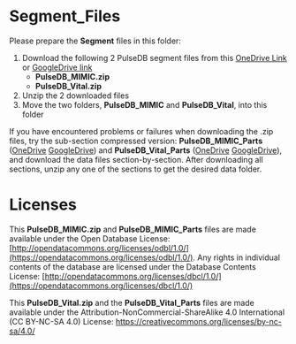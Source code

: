 # Segment_Files

Please prepare the **Segment** files in this folder:

1. Download the following 2 PulseDB segment files from this [OneDrive Link](https://rutgersconnect-my.sharepoint.com/:f:/g/personal/ww329_soe_rutgers_edu/EiawgPEPL4BPqEB6DRu7OscBuTz14JESKiywAIOb8MGiAg?e=0VdfWA) or [GoogleDrive link](https://drive.google.com/drive/folders/1_ILrK_8jMBZwtJ8dMN21dCtSHr2W3WYF?usp=sharing)
   * **PulseDB_MIMIC.zip**
   * **PulseDB_Vital.zip**
2. Unzip the 2 downloaded files
3. Move the two folders, **PulseDB_MIMIC** and **PulseDB_Vital**, into this folder

If you have encountered problems or failures when downloading the .zip files, try the sub-section compressed version: **PulseDB_MIMIC_Parts** ([OneDrive](https://rutgersconnect-my.sharepoint.com/:f:/g/personal/ww329_soe_rutgers_edu/Evexk1L7supLvnNOejVYJa0BJxOJmJNeKKgaL-h5_vrndw?e=bnkwWT)  [GoogleDrive](https://drive.google.com/drive/folders/1PEACOKTyrfBT9NUOypwwyITGgub7uWT0?usp=sharing)) and **PulseDB_Vital_Parts** ([OneDrive](https://rutgersconnect-my.sharepoint.com/:f:/g/personal/ww329_soe_rutgers_edu/EuHxwv0ogdhGhKiABDvfEIcB_lolC0ufIZ2wWFY9MvvSEg?e=HCkRMH) [GoogleDrive](https://drive.google.com/drive/folders/1TUjAIORpytNc5LBShUOnTcGkHUlbSzeX?usp=sharing)), and download the data files section-by-section. After downloading all sections, unzip any one of the sections to get the desired data folder. 

# Licenses

This **PulseDB_MIMIC.zip** and **PulseDB_MIMIC_Parts** files are made available under the Open Database License: [http://opendatacommons.org/licenses/odbl/1.0/](https://opendatacommons.org/licenses/odbl/1.0/). Any rights in individual contents of the database are licensed under the Database Contents License: [http://opendatacommons.org/licenses/dbcl/1.0/](https://opendatacommons.org/licenses/dbcl/1.0/)

This **PulseDB_Vital.zip** and the **PulseDB_Vital_Parts** files are made available under the Attribution-NonCommercial-ShareAlike 4.0 International (CC BY-NC-SA 4.0) License: https://creativecommons.org/licenses/by-nc-sa/4.0/ 
